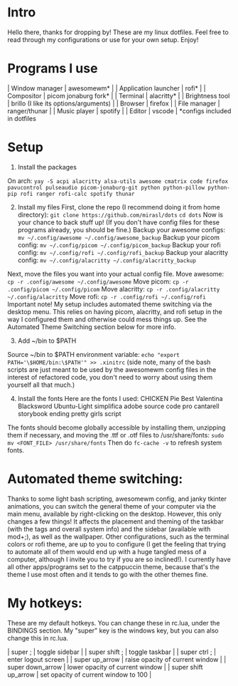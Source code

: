 # Intro

Hello there, thanks for dropping by! These are my linux dotfiles. Feel free to read through my configurations or use for your own setup. Enjoy!

# Programs I use

| Window manager        | awesomewm*                            |
| Application launcher  | rofi*                                 |
| Compositor            | picom jonaburg fork*                  |
| Terminal              | alacritty*                            |
| Brightness tool       | brillo (I like its options/arguments) |
| Browser               | firefox                               |
| File manager          | ranger/thunar                         |
| Music player          | spotify                               |
| Editor                | vscode                                |
*configs included in dotfiles

# Setup

1. Install the packages

On arch:
`yay -S acpi alacritty alsa-utils awesome cmatrix code firefox pavucontrol pulseaudio picom-jonaburg-git python python-pillow python-pip rofi ranger rofi-calc spotify thunar`

2. Install my files
First, clone the repo (I recommend doing it from home directory):
`git clone https://github.com/mirasl/dots`
`cd dots`
Now is your chance to back stuff up! (If you don't have config files for these programs already, you should be fine.)
Backup your awesome configs: `mv ~/.config/awesome ~/.config/awesome_backup`
Backup your picom config: `mv ~/.config/picom ~/.config/picom_backup`
Backup your rofi config: `mv ~/.config/rofi ~/.config/rofi_backup`
Backup your alacritty config: `mv ~/.config/alacritty ~/.config/alacritty_backup`

Next, move the files you want into your actual config file. 
Move awesome: `cp -r .config/awesome ~/.config/awesome`
Move picom: `cp -r .config/picom ~/.config/picom`
Move alacritty: `cp -r .config/alacritty ~/.config/alacritty`
Move rofi: `cp -r .config/rofi ~/.config/rofi`
Important note! My setup includes automated theme switching via the desktop menu. This relies on having picom, alacritty, and rofi setup in the way I configured them and otherwise could mess things up. See the Automated Theme Switching section below for more info.

3. Add ~/bin to $PATH

Source ~/bin to $PATH environment variable:
`echo "export PATH='\$HOME/bin:\$PATH'" >> .xinitrc`
(side note, many of the bash scripts are just meant to be used by the awesomewm config files in the interest of refactored code, you don't need to worry about using them yourself all that much.)

4. Install the fonts
Here are the fonts I used:
CHICKEN Pie
Best Valentina
Blacksword
Ubuntu-Light
simplifica
adobe source code pro
cantarell
storybook ending
pretty girls script

The fonts should become globally accessible by installing them, unzipping them if necessary, and moving the .ttf or .otf files to /usr/share/fonts:
`sudo mv <FONT_FILE> /usr/share/fonts`
Then do `fc-cache -v` to refresh system fonts.

# Automated theme switching:
Thanks to some light bash scripting, awesomewm config, and janky tkinter animations, you can switch the general theme of your computer via the main menu, available by right-clicking on the desktop. However, this only changes a few things! It affects the placement and theming of the taskbar (with the tags and overall system info) and the sidebar (available with mod+;), as well as the wallpaper. Other configurations, such as the terminal colors or rofi theme, are up to you to configure (I get the feeling that trying to automate all of them would end up with a huge tangled mess of a computer, although I invite you to try if you are so inclined!). I currently have all other apps/programs set to the catppuccin theme, because that's the theme I use most often and it tends to go with the other themes fine.

# My hotkeys:

These are my default hotkeys. You can change these in rc.lua, under the BINDINGS section. My "super" key is the windows key, but you can also change this in rc.lua.

| super ;               | toggle sidebar                        |
| super shift ;         | toggle taskbar                        |
| super ctrl ;          | enter logout screen                   |
| super up_arrow        | raise opacity of current window       |
| super down_arrow      | lower opacity of current window       |
| super shift up_arrow  | set opacity of current window to 100  |
